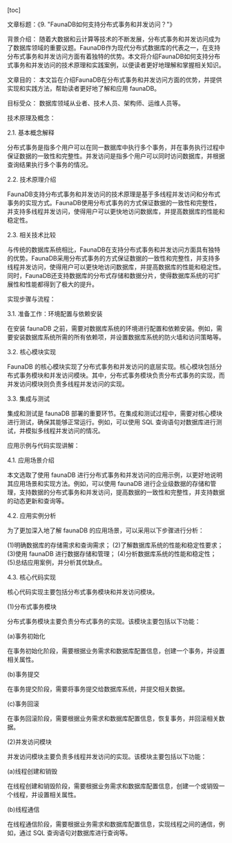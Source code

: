 
[toc]                    
                
                
文章标题：《9. "FaunaDB如何支持分布式事务和并发访问？"》

背景介绍：
随着大数据和云计算等技术的不断发展，分布式事务和并发访问成为了数据库领域的重要议题。FaunaDB作为现代分布式数据库的代表之一，在支持分布式事务和并发访问方面有着独特的优势。本文将介绍FaunaDB如何支持分布式事务和并发访问的技术原理和实践案例，以便读者更好地理解和掌握相关知识。

文章目的：
本文旨在介绍FaunaDB在分布式事务和并发访问方面的优势，并提供实现和实践方法，帮助读者更好地了解和应用 faunaDB。

目标受众：
数据库领域从业者、技术人员、架构师、运维人员等。

技术原理及概念：

2.1. 基本概念解释

分布式事务是指多个用户可以在同一数据库中执行多个事务，并在事务执行过程中保证数据的一致性和完整性。并发访问是指多个用户可以同时访问数据库，并根据查询结果执行多个事务的情况。

2.2. 技术原理介绍

FaunaDB支持分布式事务和并发访问的技术原理是基于多线程并发访问和分布式事务的实现方式。FaunaDB使用分布式事务的方式保证数据的一致性和完整性，并支持多线程并发访问，使得用户可以更快地访问数据库，并提高数据库的性能和稳定性。

2.3. 相关技术比较

与传统的数据库系统相比，FaunaDB在支持分布式事务和并发访问方面具有独特的优势。FaunaDB采用分布式事务的方式保证数据的一致性和完整性，并支持多线程并发访问，使得用户可以更快地访问数据库，并提高数据库的性能和稳定性。同时，FaunaDB还支持数据库的分布式存储和数据分片，使得数据库系统的可扩展性和性能都得到了极大的提升。

实现步骤与流程：

3.1. 准备工作：环境配置与依赖安装

在安装 faunaDB 之前，需要对数据库系统的环境进行配置和依赖安装。例如，需要安装数据库系统所需的所有依赖项，并设置数据库系统的防火墙和访问策略等。

3.2. 核心模块实现

FaunaDB 的核心模块实现了分布式事务和并发访问的底层实现。核心模块包括分布式事务模块和并发访问模块。其中，分布式事务模块负责分布式事务的实现，而并发访问模块则负责多线程并发访问的实现。

3.3. 集成与测试

集成和测试是 faunaDB 部署的重要环节。在集成和测试过程中，需要对核心模块进行测试，确保其能够正常运行。例如，可以使用 SQL 查询语句对数据库进行测试，并模拟多线程并发访问的情况。

应用示例与代码实现讲解：

4.1. 应用场景介绍

本文选取了使用 faunaDB 进行分布式事务和并发访问的应用示例，以更好地说明其应用场景和实现方法。例如，可以使用 faunaDB 进行企业级数据的存储和管理，支持数据的分布式事务和并发访问，提高数据的一致性和完整性，并支持数据的动态更新和查询等。

4.2. 应用实例分析

为了更加深入地了解 faunaDB 的应用场景，可以采用以下步骤进行分析：

(1)明确数据库的存储需求和查询需求；
(2)了解数据库系统的性能和稳定性要求；
(3)使用 faunaDB 进行数据存储和管理；
(4)分析数据库系统的性能和稳定性；
(5)总结应用案例，并分析其优缺点。

4.3. 核心代码实现

核心代码实现主要包括分布式事务模块和并发访问模块。

(1)分布式事务模块

分布式事务模块主要负责分布式事务的实现。该模块主要包括以下功能：

(a)事务初始化

在事务初始化阶段，需要根据业务需求和数据库配置信息，创建一个事务，并设置相关属性。

(b)事务提交

在事务提交阶段，需要将事务提交给数据库系统，并提交相关数据。

(c)事务回滚

在事务回滚阶段，需要根据业务需求和数据库配置信息，恢复事务，并回滚相关数据。

(2)并发访问模块

并发访问模块主要负责多线程并发访问的实现。该模块主要包括以下功能：

(a)线程创建和销毁

在线程创建和销毁阶段，需要根据业务需求和数据库配置信息，创建一个或销毁一个线程，并设置相关属性。

(b)线程通信

在线程通信阶段，需要根据业务需求和数据库配置信息，实现线程之间的通信，例如，通过 SQL 查询语句对数据库进行查询等。

